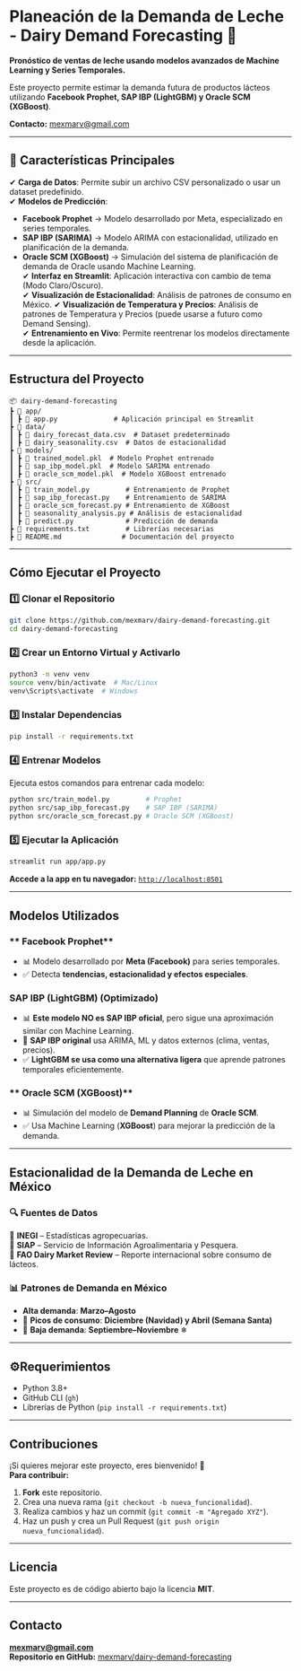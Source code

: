 # Planeación de la Demanda de Leche - Dairy Demand Forecasting 🥛 

**Pronóstico de ventas de leche usando modelos avanzados de Machine Learning y Series Temporales.**  

Este proyecto permite estimar la demanda futura de productos lácteos utilizando **Facebook Prophet, SAP IBP (LightGBM) y Oracle SCM (XGBoost)**.  

**Contacto:** [mexmarv@gmail.com](mailto:mexmarv@gmail.com)  

---

## 🚀 **Características Principales**
✔ **Carga de Datos**: Permite subir un archivo CSV personalizado o usar un dataset predefinido.  
✔ **Modelos de Predicción**:  
  - **Facebook Prophet** → Modelo desarrollado por Meta, especializado en series temporales.  
  - **SAP IBP (SARIMA)** → Modelo ARIMA con estacionalidad, utilizado en planificación de la demanda.  
  - **Oracle SCM (XGBoost)** → Simulación del sistema de planificación de demanda de Oracle usando Machine Learning.  
✔ **Interfaz en Streamlit**: Aplicación interactiva con cambio de tema (Modo Claro/Oscuro).  
✔ **Visualización de Estacionalidad**: Análisis de patrones de consumo en México.
✔ **Visualización de Temperatura y Precios**: Análisis de patrones de Temperatura y Precios (puede usarse a futuro como Demand Sensing).  
✔ **Entrenamiento en Vivo**: Permite reentrenar los modelos directamente desde la aplicación.  

---

## **Estructura del Proyecto**
```
📦 dairy-demand-forecasting  
┣ 📂 app/  
┃ ┣ 📜 app.py              # Aplicación principal en Streamlit  
┣ 📂 data/  
┃ ┣ 📜 dairy_forecast_data.csv  # Dataset predeterminado  
┃ ┣ 📜 dairy_seasonality.csv  # Datos de estacionalidad  
┣ 📂 models/  
┃ ┣ 📜 trained_model.pkl  # Modelo Prophet entrenado  
┃ ┣ 📜 sap_ibp_model.pkl  # Modelo SARIMA entrenado  
┃ ┣ 📜 oracle_scm_model.pkl  # Modelo XGBoost entrenado  
┣ 📂 src/  
┃ ┣ 📜 train_model.py         # Entrenamiento de Prophet  
┃ ┣ 📜 sap_ibp_forecast.py    # Entrenamiento de SARIMA  
┃ ┣ 📜 oracle_scm_forecast.py # Entrenamiento de XGBoost  
┃ ┣ 📜 seasonality_analysis.py # Análisis de estacionalidad  
┃ ┣ 📜 predict.py             # Predicción de demanda  
┣ 📜 requirements.txt         # Librerías necesarias  
┣ 📜 README.md               # Documentación del proyecto  
```

---

## **Cómo Ejecutar el Proyecto**
### **1️⃣ Clonar el Repositorio**
```bash
git clone https://github.com/mexmarv/dairy-demand-forecasting.git
cd dairy-demand-forecasting
```

### **2️⃣ Crear un Entorno Virtual y Activarlo**
```bash
python3 -m venv venv
source venv/bin/activate  # Mac/Linux
venv\Scripts\activate  # Windows
```

### **3️⃣ Instalar Dependencias**
```bash
pip install -r requirements.txt
```

### **4️⃣ Entrenar Modelos**
Ejecuta estos comandos para entrenar cada modelo:
```bash
python src/train_model.py         # Prophet  
python src/sap_ibp_forecast.py    # SAP IBP (SARIMA)  
python src/oracle_scm_forecast.py # Oracle SCM (XGBoost)  
```

### **5️⃣ Ejecutar la Aplicación**
```bash
streamlit run app/app.py
```
**Accede a la app en tu navegador:** [`http://localhost:8501`](http://localhost:8501)  

---

## **Modelos Utilizados**
### ** Facebook Prophet**
- 📊 Modelo desarrollado por **Meta (Facebook)** para series temporales.  
- ✅ Detecta **tendencias, estacionalidad y efectos especiales**.  

### **SAP IBP (LightGBM) (Optimizado)**
- 📊 **Este modelo NO es SAP IBP oficial**, pero sigue una aproximación similar con Machine Learning.  
- 📌 **SAP IBP original** usa ARIMA, ML y datos externos (clima, ventas, precios).  
- ✅ **LightGBM se usa como una alternativa ligera** que aprende patrones temporales eficientemente.  
 

### ** Oracle SCM (XGBoost)**
- 📊 Simulación del modelo de **Demand Planning** de **Oracle SCM**.  
- ✅ Usa Machine Learning (**XGBoost**) para mejorar la predicción de la demanda.  

---

##  **Estacionalidad de la Demanda de Leche en México**
### 🔍 **Fuentes de Datos**
📌 **INEGI** – Estadísticas agropecuarias.  
📌 **SIAP** – Servicio de Información Agroalimentaria y Pesquera.  
📌 **FAO Dairy Market Review** – Reporte internacional sobre consumo de lácteos.  

### **📊 Patrones de Demanda en México**
- **Alta demanda**: **Marzo–Agosto**   
- 🔹 **Picos de consumo**: **Diciembre (Navidad) y Abril (Semana Santa)**   
- 🔻 **Baja demanda**: **Septiembre–Noviembre** ❄  

---

## ⚙**Requerimientos**
- Python 3.8+
- GitHub CLI (`gh`)
- Librerías de Python (`pip install -r requirements.txt`)

---

## **Contribuciones**
¡Si quieres mejorar este proyecto, eres bienvenido! 🚀  
 **Para contribuir:**  
1. **Fork** este repositorio.  
2. Crea una nueva rama (`git checkout -b nueva_funcionalidad`).  
3. Realiza cambios y haz un commit (`git commit -m "Agregado XYZ"`).  
4. Haz un push y crea un Pull Request (`git push origin nueva_funcionalidad`).  

---

##  **Licencia**
Este proyecto es de código abierto bajo la licencia **MIT**.  

---

## **Contacto**
**[mexmarv@gmail.com](mailto:mexmarv@gmail.com)**  
**Repositorio en GitHub:** [mexmarv/dairy-demand-forecasting](https://github.com/mexmarv/dairy-demand-forecasting)  

